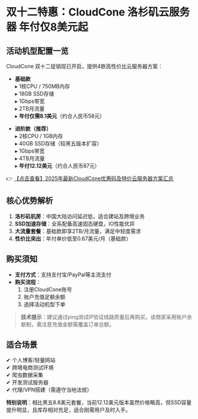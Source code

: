 # 双十二特惠：CloudCone 洛杉矶云服务器 年付仅8美元起

## 活动机型配置一览

CloudCone 双十二促销现已开启，提供4款高性价比云服务器方案：

- **基础款**  
  ▸ 1核CPU / 750MB内存  
  ▸ 18GB SSD存储  
  ▸ 1Gbps带宽  
  ▸ 2TB月流量  
  ▸ **年付仅需8.1美元**（约合人民币58元）

- **进阶款（推荐）**  
  ▸ 2核CPU / 1GB内存  
  ▸ 40GB SSD存储（较黑五版本扩容）  
  ▸ 1Gbps带宽  
  ▸ 4TB月流量  
  ▸ **年付12.12美元**（约合人民币87元）

👉 [【点击查看】2025年最新CloudCone优惠码及特价云服务器方案汇总](https://bit.ly/Cloudcone)

## 核心优势解析

1. **洛杉矶机房**：中国大陆访问延迟低，适合建站及跨境业务
2. **SSD加速存储**：全系配备高速固态硬盘，IO性能优异
3. **大流量套餐**：基础款即享2TB/月流量，满足中轻度需求
4. **性价比突出**：年付单价低至0.67美元/月（基础款）

## 购买须知

- **支付方式**：支持支付宝/PayPal等主流支付
- **购买流程**：
  1. 注册CloudCone账号
  2. 账户充值足额余额
  3. 选择活动机型下单

> **技术提示**：建议通过ping测试IP验证线路质量后再购买。该商家采用账户余额制，需注意充值金额需覆盖订单总额。

## 适合场景

✔ 个人博客/轻量网站  
✔ 跨境电商测试环境  
✔ 爬虫数据采集  
✔ 开发测试服务器  
✔ 代理/VPN搭建（需遵守当地法规）

**特别说明**：相比黑五8.8美元套餐，当前12.12美元版本虽然价格略高，但SSD容量提升明显，且库存相对充足，适合刚需用户及时入手。